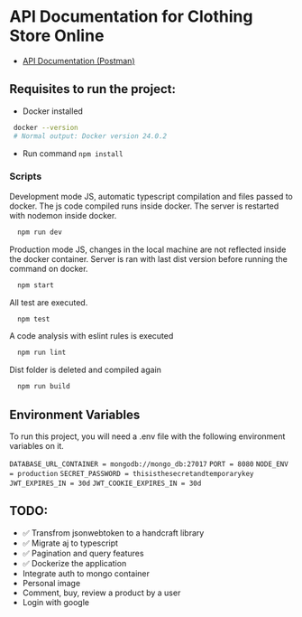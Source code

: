 # API Documentation for Clothing Store Online

- [API Documentation (Postman)](https://documenter.getpostman.com/view/23436771/2s9YR3cavw)



## Requisites to run the project:
- Docker installed 
 ```bash
  docker --version
  # Normal output: Docker version 24.0.2
```
- Run command ``` npm install ```




### Scripts

Development mode JS, automatic typescript compilation and files passed to docker. The js code compiled runs inside docker. The server is restarted with nodemon inside docker.

```bash
  npm run dev
```

Production mode JS, changes in the local machine are not reflected inside the docker container. Server is ran with last dist version before running the command on docker. 

```bash
  npm start
```

All test are executed.

```bash
  npm test
```

A code analysis with eslint rules is executed

```bash
  npm run lint
```

Dist folder is deleted and compiled again

```bash
  npm run build
```

## Environment Variables

To run this project, you will need a .env file with the following environment variables on it.

`DATABASE_URL_CONTAINER = mongodb://mongo_db:27017`
`PORT = 8080`
`NODE_ENV = production`
`SECRET_PASSWORD = thisisthesecretandtemporarykey`
`JWT_EXPIRES_IN = 30d`
`JWT_COOKIE_EXPIRES_IN = 30d`


## TODO:

- ✅ Transfrom jsonwebtoken to a handcraft library
- ✅ Migrate aj to typescript
- ✅ Pagination and query features
- ✅ Dockerize the application 
- Integrate auth to mongo container
- Personal image
- Comment, buy, review a product by a user
- Login with google